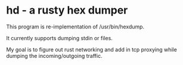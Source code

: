 hd - a rusty hex dumper
========================

This program is re-implementation of /usr/bin/hexdump.

It currently supports dumping stdin or files.

My goal is to figure out rust networking and add in tcp proxying while dumping
the incoming/outgoing traffic.
